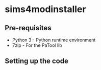# sims4modinstaller

## Pre-requisites

 - Python 3 - Python runtime environment
 - 7zip - For the PaTool lib

## Setting up the code
 

